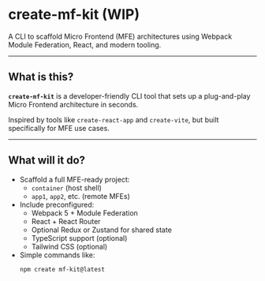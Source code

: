 # create-mf-kit (WIP)
A CLI to scaffold Micro Frontend (MFE) architectures using Webpack Module Federation, React, and modern tooling.

---

## What is this?
**`create-mf-kit`** is a developer-friendly CLI tool that sets up a plug-and-play Micro Frontend architecture in seconds.

Inspired by tools like `create-react-app` and `create-vite`, but built specifically for MFE use cases.

---

## What will it do?

- Scaffold a full MFE-ready project:
  - `container` (host shell)
  - `app1`, `app2`, etc. (remote MFEs)
- Include preconfigured:
  - Webpack 5 + Module Federation
  - React + React Router
  - Optional Redux or Zustand for shared state
  - TypeScript support (optional)
  - Tailwind CSS (optional)
- Simple commands like:
  ```bash
  npm create mf-kit@latest

